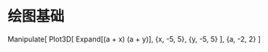 # 绘图基础
Manipulate[
	Plot3D[
		Expand[(a + x) (a + y)], 
		{x, -5, 5}, 
		{y, -5, 5}
	], 
	{a, -2, 2}
]